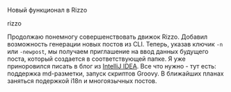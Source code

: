 Новый функционал в Rizzo

rizzo

Продолжаю понемногу совершенствовать движок Rizzo. Добавил возможность генерации новых постов из CLI. Теперь, указав ключик `-n` или `-newpost`, мы получаем
приглашение на ввод данных будущего поста, который создается в соответствующей папке. Я уже приноровился писать в блог из
[IntelliJ IDEA](http://www.jetbrains.com/idea/). Все что нужно - тут есть: поддержка md-разметки, запуск скриптов Groovy. В ближайших планах заняться
подержкой i18n и многоязычных постов.